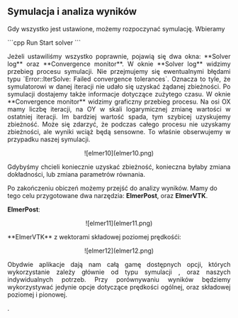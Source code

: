 ## Symulacja i analiza wyników
<p align="justify">Gdy wszystko jest ustawione, możemy rozpoczynać symulację. Wbieramy  </p>
```cpp
Run
    Start solver
```
<p align="justify">Jeżeli ustawiliśmy wszystko poprawnie, pojawią się dwa okna: **Solver log** oraz **Convergence monitor**.  
W oknie **Solver log** widzimy przebieg procesu symulacji. Nie przejmujemy się ewentualnymi błędami typu  
`Error::IterSolve: Failed convergence tolerances`.  
Oznacza to tyle, że symulatorowi w danej iteracji nie udało się uzyskać żądanej zbieżności. Po symulacji dostajemy także informacje dotyczące zużytego czasu.  
W oknie **Convergence monitor** widzimy graficzny przebieg procesu. Na osi OX mamy liczbę iteracji, na OY w skali logarymicznej zmianę wartości w ostatniej iteracji. Im bardziej wartość spada, tym szybicej uzyskujemy zbieżność. Może się zdarzyć, że podczas całego procesu nie uzyskamy zbieżności, ale wyniki wciąż będą sensowne. To właśnie obserwujemy w przypadku naszej symulacji.</p>
<p align="center">![elmer10](elmer10.png)</p>
<p align="justify">Gdybyśmy chcieli koniecznie uzyskać zbieżność, konieczna byłaby zmiana dokładności, lub zmiana parametrów równania.  
  
Po zakończeniu obiczeń możemy przejść do analizy wyników. Mamy do tego celu przygotowane dwa narzędzia: **ElmerPost**, oraz **ElmerVTK**.</p>
**ElmerPost**:
<p align="center">![elmer11](elmer11.png)</p>  
**ElmerVTK** z wektorami składowej poziomej prędkośći:
<p align="center">![elmer12](elmer12.png)</p>  
<p align="justify">Obydwie aplikacje dają nam całą gamę dostępnych opcji, których wykorzystanie zależy głównie od typu symulacji , oraz naszych indywidualnych potrzeb. Przy porównywaniu wyników będziemy wykorzystywać jedynie opcje dotyczące prędkości ogólnej, oraz składowej poziomej i pionowej.
</p>
.